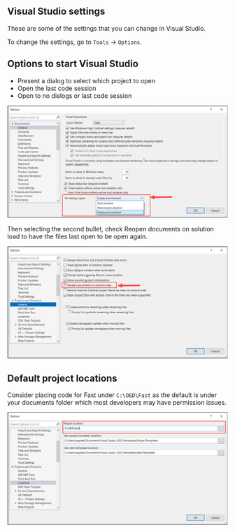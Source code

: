 ## Visual Studio settings

These are some of the settings that you can change in Visual Studio.

To change the settings, go to `Tools` -> `Options`.

## Options to start Visual Studio

- Present a dialog to select which project to open
- Open the last code session
- Open to no dialogs or last code session

![](assets/figure8.png)

Then selecting the second bullet, check Reopen documents on solution load to have the files last open to be open again.

![alt text](assets/figure9.png)

## Default project locations

Consider placing code for Fast under `C:\OED\Fast` as the default is under your documents folder which most developers may have permission issues.

![alt text](assets/figure10.png)
